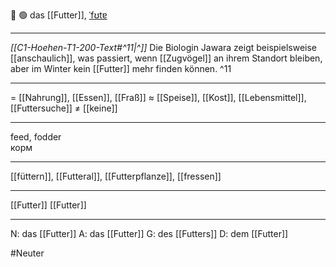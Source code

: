 🍖 🟢 das [[Futter]], [ˈfʊtɐ](https://youglish.com/pronounce/Futter/german)

---
*[[C1-Hoehen-T1-200-Text#^11|^]]* Die Biologin Jawara zeigt beispielsweise [[anschaulich]], was passiert, wenn [[Zugvögel]] an ihrem Standort bleiben, aber im Winter kein [[Futter]] mehr finden können. ^11


---
= [[Nahrung]], [[Essen]], [[Fraß]]
≈ [[Speise]], [[Kost]], [[Lebensmittel]], [[Futtersuche]]
≠ [[keine]]

---
feed, fodder  
корм

---
[[füttern]], [[Futteral]], [[Futterpflanze]],  [[fressen]]

---
[[Futter]]
[[Futter]]


---
N: das [[Futter]]
A: das [[Futter]]
G: des [[Futters]]
D: dem [[Futter]]

#Neuter 